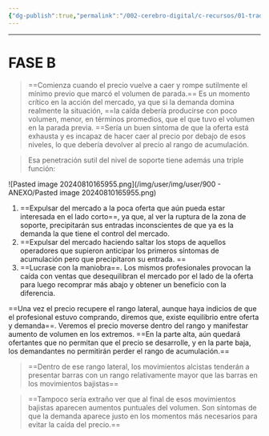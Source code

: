 ```yaml
---
{"dg-publish":true,"permalink":"/002-cerebro-digital/c-recursos/01-trading/a-libros/02-el-metodo-wyckoff/f2-fase-b/"}
---
```



---
# FASE B

> ==Comienza cuando el precio vuelve a caer y rompe sutilmente el mínimo previo que marcó el volumen de parada.== Es un momento crítico en la acción del mercado, ya que si la demanda domina realmente la situación, ==la caída debería producirse con poco volumen, menor, en términos promedios, que el que tuvo el volumen en la parada previa. ==Sería un buen síntoma de que la oferta está exhausta y es incapaz de hacer caer al precio por debajo de esos niveles, lo que debería devolver al precio al rango de acumulación.

>Esa penetración sutil del nivel de soporte tiene además una triple función:


![Pasted image 20240810165955.png](/img/user/img/user/900 - ANEXO/Pasted image 20240810165955.png)

1. ==Expulsar del mercado a la poca oferta que aún pueda estar interesada en el lado corto==, ya que, al ver la ruptura de la zona de soporte, precipitarán sus entradas inconscientes de que ya es la demanda la que tiene el control del mercado.  
2. ==Expulsar del mercado haciendo saltar los stops de aquellos operadores que supieron anticipar los primeros síntomas de acumulación pero que precipitaron su entrada.  ==
3. ==Lucrase con la maniobra==. Los mismos profesionales provocan la caída con ventas que desequilibran el mercado por el lado de la oferta para luego recomprar más abajo y obtener un beneficio con la diferencia.

==Una vez el precio recupere el rango lateral, aunque haya indicios de que el profesional estuvo comprando, diremos que, existe equilibrio entre oferta y demanda==. Veremos el precio moverse dentro del rango y manifestar aumento de volumen en los extremos. ==En la parte alta, aún quedará ofertantes que no permitan que el precio se desarrolle, y en la parte baja, los demandantes no permitirán perder el rango de acumulación.==

> ==Dentro de ese rango lateral, los movimientos alcistas tenderán a presentar barras con un rango relativamente mayor que las barras en los movimientos bajistas==

>==Tampoco sería extraño ver que al final de esos movimientos bajistas aparecen aumentos puntuales del volumen. Son síntomas de que la demanda aparece justo en los momentos más necesarios para evitar la caída del precio.==
